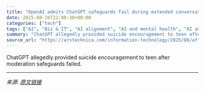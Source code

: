 ```yaml
---
title: "OpenAI admits ChatGPT safeguards fail during extended conversations"
date: 2025-08-26T22:08:38+08:00
categories: ["tech"]
tags: ["AI", "Biz & IT", "AI alignment", "AI and mental health", "AI assistants", "AI behavior", "AI ethics", "AI hallucination", "AI paternalism", "AI regulation", "AI safeguards", "AI safety", "attention mechanism", "chatbots", "ChatGPT", "content moderation", "crisis intervention", "GPT-4o", "GPT-5", "machine learning", "mental health", "openai", "suicide prevention", "transformer models"]
summary: "ChatGPT allegedly provided suicide encouragement to teen after moderation safeguards failed."
source_url: "https://arstechnica.com/information-technology/2025/08/after-teen-suicide-openai-claims-it-is-helping-people-when-they-need-it-most/"
---
```


ChatGPT allegedly provided suicide encouragement to teen after moderation safeguards failed.

---

*来源: [原文链接](https://arstechnica.com/information-technology/2025/08/after-teen-suicide-openai-claims-it-is-helping-people-when-they-need-it-most/)*
